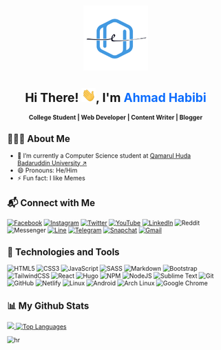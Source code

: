 <p align="center"><a href="https://habibi2004.tech"><img width="150" src="./assets/habiLogo.svg" /></a></p>

<h1 align="center">Hi There! <img src="./assets/Hi.gif" height="32" />, I'm <a href="https://habibi2004.tech" style="color:#0d6efd;text-decoration: none;">Ahmad Habibi</a></h1>
<h4 align="center">College Student <a href="/">|</a> Web Developer <a href="/">|</a> Content Writer <a href="/">|</a> Blogger</h4>

## 👨🏻‍💻 About Me

-  🔭 I’m currently a Computer Science student at <a href="https://uniqhba.ac.id/">Qamarul Huda Badaruddin University ↗️</a>
-  😄 Pronouns: He/Him
-  ⚡ Fun fact: I like Memes

## 📬 Connect with Me

[![Facebook](https://img.shields.io/badge/Facebook-%231877F2.svg?style=for-the-badge&logo=Facebook&logoColor=white)](https://www.facebook.com/ahmad.habibi7159)
[![Instagram](https://img.shields.io/badge/-Instagram-%23E4405F.svg?style=for-the-badge&logo=Instagram&logoColor=white)](https://www.instagram.com/ahmadhabibi14_)
[![Twitter](https://img.shields.io/badge/Twitter-%231DA1F2.svg?style=for-the-badge&logo=Twitter&logoColor=white)](https://twitter.com/ahmadh4bibi14)
[![YouTube](https://img.shields.io/badge/YouTube-%23FF0000.svg?style=for-the-badge&logo=YouTube&logoColor=white)](https://www.youtube.com/channel/UC-MdZA9OwLIzYDi4pXaGvsg)
[![LinkedIn](https://img.shields.io/badge/linkedin-%230077B5.svg?style=for-the-badge&logo=linkedin&logoColor=white)](https://www.linkedin.com/in/ahmadhabibi14)
![Reddit](https://img.shields.io/badge/Reddit-FF4500?style=for-the-badge&logo=reddit&logoColor=white)
![Messenger](https://img.shields.io/badge/Messenger-00B2FF?style=for-the-badge&logo=messenger&logoColor=white)
[![Line](https://img.shields.io/badge/Line-00C300?style=for-the-badge&logo=line&logoColor=white)](https://line.me/ti/p/~ahmadhabibi14_)
[![Telegram](https://img.shields.io/badge/Telegram-DEDEDE?style=for-the-badge&logo=telegram&logoColor=white)](https://t.me/ahmadhabibi14)
[![Snapchat](https://img.shields.io/badge/Snapchat-%23FFFC00.svg?style=for-the-badge&logo=Snapchat&logoColor=white)](https://www.snapchat.com/add/ahmadhabibi7159)
[![Gmail](https://img.shields.io/badge/Gmail-D14836?style=for-the-badge&logo=gmail&logoColor=white)](mailto:habibi0751@gmail.com)

## 🔧 Technologies and Tools

![HTML5](https://img.shields.io/badge/html5-%23E34F26.svg?style=for-the-badge&logo=html5&logoColor=white)
![CSS3](https://img.shields.io/badge/css3-%231572B6.svg?style=for-the-badge&logo=css3&logoColor=white)
![JavaScript](https://img.shields.io/badge/javascript-%23323330.svg?style=for-the-badge&logo=javascript&logoColor=%23F7DF1E)
![SASS](https://img.shields.io/badge/SASS-hotpink.svg?style=for-the-badge&logo=SASS&logoColor=white)
![Markdown](https://img.shields.io/badge/markdown-%23000000.svg?style=for-the-badge&logo=markdown&logoColor=white)
![Bootstrap](https://img.shields.io/badge/bootstrap-%23563D7C.svg?style=for-the-badge&logo=bootstrap&logoColor=white)
![TailwindCSS](https://img.shields.io/badge/tailwindcss-%2338B2AC.svg?style=for-the-badge&logo=tailwind-css&logoColor=white)
![React](https://img.shields.io/badge/react-%2320232a.svg?style=for-the-badge&logo=react&logoColor=%2361DAFB)
![Hugo](https://img.shields.io/badge/Hugo-ff4088?style=for-the-badge&logo=hugo&logoColor=white)
![NPM](https://img.shields.io/badge/NPM-%23000000.svg?style=for-the-badge&logo=npm&logoColor=white)
![NodeJS](https://img.shields.io/badge/node.js-6DA55F?style=for-the-badge&logo=node.js&logoColor=white)
![Sublime Text](https://img.shields.io/badge/sublime_text-%23575757.svg?style=for-the-badge&logo=sublime-text&logoColor=important)
![Git](https://img.shields.io/badge/git-%23F05033.svg?style=for-the-badge&logo=git&logoColor=white)
![GitHub](https://img.shields.io/badge/github-%23121011.svg?style=for-the-badge&logo=github&logoColor=white)
![Netlify](https://img.shields.io/badge/netlify-%23000000.svg?style=for-the-badge&logo=netlify&logoColor=#00C7B7)
![Linux](https://img.shields.io/badge/Linux-FCC624?style=for-the-badge&logo=linux&logoColor=black)
![Android](https://img.shields.io/badge/Android-3DDC84?style=for-the-badge&logo=android&logoColor=white)
![Arch Linux](https://img.shields.io/badge/Arch_Linux-1793D1?style=for-the-badge&logo=arch-linux&logoColor=white)
![Google Chrome](https://img.shields.io/badge/Google%20Chrome-4285F4?style=for-the-badge&logo=GoogleChrome&logoColor=white)

## 📊 My Github Stats

<p align="left">
<a href="https://github.com/ahmadhabibi14">
   <img height="180em" src="https://github-readme-stats-eight-theta.vercel.app/api?username=ahmadhabibi14&show_icons=true&theme=react&include_all_commits=true&count_private=true"/>
  <img height="180em" src="https://github-readme-stats.vercel.app/api/top-langs/?username=ahmadhabibi14&layout=compact&theme=react" alt="Top Languages"/>
</a>
</p>

![hr](https://user-images.githubusercontent.com/39755201/159233055-3bd55a37-7284-46ad-b759-5ab0c13b3828.png)
